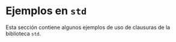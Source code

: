 # Ejemplos en `std`

Esta sección contiene algunos ejemplos de uso de clausuras de la biblioteca
`std`.

